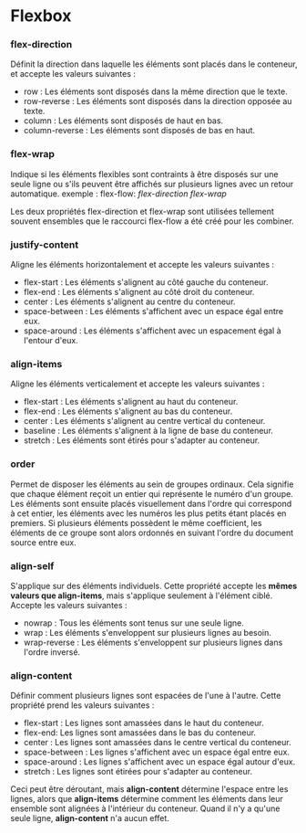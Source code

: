 # Flexbox

### flex-direction
Définit la direction dans laquelle les éléments sont placés dans le conteneur, et accepte les valeurs suivantes :

- row : Les éléments sont disposés dans la même direction que le texte.
- row-reverse : Les éléments sont disposés dans la direction opposée au texte.
- column : Les éléments sont disposés de haut en bas.
- column-reverse : Les éléments sont disposés de bas en haut.

### flex-wrap
Indique si les éléments flexibles sont contraints à être disposés sur une seule ligne ou s'ils peuvent être affichés sur plusieurs lignes avec un retour automatique.
exemple : flex-flow: *flex-direction flex-wrap*

Les deux propriétés flex-direction et flex-wrap sont utilisées tellement souvent ensembles que le raccourci flex-flow a été créé pour les combiner.

### justify-content
Aligne les éléments horizontalement et accepte les valeurs suivantes :

- flex-start : Les éléments s'alignent au côté gauche du conteneur.
- flex-end : Les éléments s'alignent au côté droit du conteneur.
- center : Les éléments s'alignent au centre du conteneur.
- space-between : Les éléments s'affichent avec un espace égal entre eux.
- space-around : Les éléments s'affichent avec un espacement égal à l'entour d'eux.

### align-items
Aligne les éléments verticalement et accepte les valeurs suivantes :

- flex-start : Les éléments s'alignent au haut du conteneur.
- flex-end : Les éléments s'alignent au bas du conteneur.
- center : Les éléments s'alignent au centre vertical du conteneur.
- baseline : Les éléments s'alignent à la ligne de base du conteneur.
- stretch : Les éléments sont étirés pour s'adapter au conteneur.

### order
Permet de disposer les éléments au sein de groupes ordinaux. Cela signifie que chaque élément reçoit un entier qui représente le numéro d'un groupe. Les éléments sont ensuite placés visuellement dans l'ordre qui correspond à cet entier, les éléments avec les numéros les plus petits étant placés en premiers. Si plusieurs éléments possèdent le même coefficient, les éléments de ce groupe sont alors ordonnés en suivant l'ordre du document source entre eux.

### align-self
S'applique sur des éléments individuels. Cette propriété accepte les **mêmes valeurs que align-items**, mais s'applique seulement à l'élément ciblé.
Accepte les valeurs suivantes :

- nowrap : Tous les éléments sont tenus sur une seule ligne.
- wrap : Les éléments s'enveloppent sur plusieurs lignes au besoin.
- wrap-reverse : Les éléments s'enveloppent sur plusieurs lignes dans l'ordre inversé.

### align-content
Définir comment plusieurs lignes sont espacées de l'une à l'autre. Cette propriété prend les valeurs suivantes :

- flex-start : Les lignes sont amassées dans le haut du conteneur.
- flex-end: Les lignes sont amassées dans le bas du conteneur.
- center : Les lignes sont amassées dans le centre vertical du conteneur.
- space-between : Les lignes s'affichent avec un espace égal entre eux.
- space-around : Les lignes s'affichent avec un espace égal autour d'eux.
- stretch : Les lignes sont étirées pour s'adapter au conteneur.

Ceci peut être déroutant, mais **align-content** détermine l'espace entre les lignes, alors que **align-items** détermine comment les éléments dans leur ensemble sont alignées à l'intérieur du conteneur. Quand il n'y a qu'une seule ligne, **align-content** n'a aucun effet.